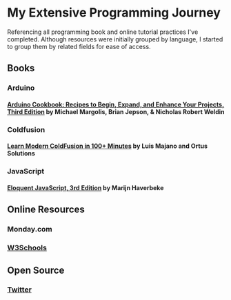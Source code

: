 # My Extensive Programming Journey
Referencing all programming book and online tutorial practices I've completed. Although resources were initially grouped by language, I started to group them by related fields for ease of access. 

## Books

### Arduino

#### [Arduino Cookbook: Recipes to Begin, Expand, and Enhance Your Projects, Third Edition](https://www.amazon.com/Arduino-Cookbook-Recipes-Enhance-Projects-dp-149190352X/dp/149190352X/ref=dp_ob_title_bk) by Michael Margolis, Brian Jepson, & Nicholas Robert Weldin

### Coldfusion

#### [Learn Modern ColdFusion <CFML> in 100+ Minutes](https://modern-cfml.ortusbooks.com/) by Luis Majano and Ortus Solutions 

### JavaScript

#### [Eloquent JavaScript, 3rd Edition](https://eloquentjavascript.net/3rd_edition/) by Marijn Haverbeke

## Online Resources 

### Monday.com

### [W3Schools](https://www.w3schools.com/)

## Open Source
### [Twitter](https://opensource.twitter.dev)
